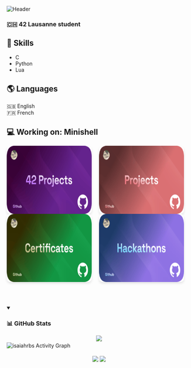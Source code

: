 ![Header](https://capsule-render.vercel.app/api?type=waving&height=200&text=Isaiah&fontAlign=80&fontAlignY=40&color=gradient&colors=#9b00ff,#00ff00)

### 🇨🇭 42 Lausanne student

## 💼 Skills
- C
- Python
- Lua

## 🌎 Languages
🇬🇧 English  
🇫🇷 French  

## 💻 Working on: Minishell

<div align="center" style="display: flex;">
    <!-- Box for 42 Projects with Image -->
    <a href="https://github.com/IsaiahRobinsonGit/42-Projects/tree/main" style="text-decoration: none; width: 330px; height: 186px; background-color: #f0f0f0; display: flex; justify-content: center; align-items: center; border-radius: 10px; box-shadow: 0 4px 6px rgba(0, 0, 0, 0.1); margin-right: 20px;">
        <img src="https://github.com/IsaiahRobinsonGit/images/blob/main/42%20Projects.png" width="330" height="186" style="border-radius: 10px;" />
    </a>
    <!-- Box for Custom Projects -->
    <a href="https://github.com/IsaiahRobinsonGit/Isaiah-Projects" style="text-decoration: none; width: 330px; height: 186px; background-color: #f0f0f0; display: flex; justify-content: center; align-items: center; border-radius: 10px; box-shadow: 0 4px 6px rgba(0, 0, 0, 0.1); margin-right: 20px;">
        <img src="https://github.com/IsaiahRobinsonGit/images/blob/main/Projects.png" width="330" height="186" style="border-radius: 10px;" />
    </a>
</div>
<div align="center" style="display: flex;">
    <!-- Box for Socials -->
    <a href="add link here" style="text-decoration: none; width: 330px; height: 186px; background-color: #f0f0f0; display: flex; justify-content: center; align-items: center; border-radius: 10px; box-shadow: 0 4px 6px rgba(0, 0, 0, 0.1); margin-right: 20px;">
        <img src="https://github.com/IsaiahRobinsonGit/images/blob/main/Certificates.png" width="330" height="186" style="border-radius: 10px;" />
    </a>
    <!-- Box for Diplomas -->
    <a href="add link here" style="text-decoration: none; width: 330px; height: 186px; background-color: #f0f0f0; display: flex; justify-content: center; align-items: center; border-radius: 10px; box-shadow: 0 4px 6px rgba(0, 0, 0, 0.1); margin-right: 20px;">
        <img src="https://github.com/IsaiahRobinsonGit/images/blob/main/hackathons.png" width="330" height="186" style="border-radius: 10px;" />
    </a>
</div>

<br/><br/> <!-- Adds extra space to separate sections -->

<details open>
<summary><h3>📊 GitHub Stats</h3></summary>
    <div align="center">
        <!-- Most Used Languages -->
        <img src="https://github-readme-stats.vercel.app/api/top-langs/?username=isaiahrbs&theme=transparent&hide_border=false&include_all_commits=true&count_private=true&layout=compact"/>
    </div>
    <img alt="isaiahrbs Activity Graph" src="https://github-readme-activity-graph.vercel.app/graph/?username=isaiahrbs&bg_color=RRGGBBAA&title_color=00abf0&color=00abf0&line=00abf0&point=DEDEDE&hide_border=true&custom_title=Contribution⠀Graph" />
	<div align="center">
	    <!-- Smaller Stats Section -->
	    <div style="max-width: 400px; margin: 20px auto; font-size: 12px;">
	        <img src="https://github-readme-stats.vercel.app/api?username=isaiahrbs&theme=transparent&hide_border=false&include_all_commits=true&count_private=true"/>
	        <img src="https://github-readme-streak-stats.herokuapp.com/?user=isaiahrbs&theme=transparent&hide_border=false"/>
	    </div>
	</div>
</details>
